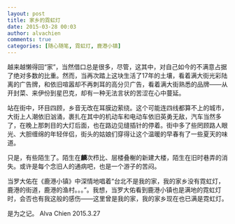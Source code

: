 ```yaml
---
layout: post
title: 家乡的霓虹灯
date: 2015-03-28 00:03
author: alvachien
comments: true
categories: [随心随笔, 霓虹灯, 鹿港小镇]
---
```

越来越懒得回“家”，当然借口总是很多，尽管，这其中，对自己如今的不满意占据了绝对多数的比重。然而，当再次踏上这块生活了17年的土壤，看着满大街光彩陆离的广告牌，和依旧喧嚣却不再刺耳的高分贝广告，看着满大街熟悉的品牌——从开封菜、来伊份到星巴克，却有一种无法言状的苦涩在心中蔓延。

站在街中，环目四顾，乡音无改在耳膜边萦绕。这个可能连四线都算不上的城市，大街上人潮依旧汹涌，裹扎在其中的机动车和电动车依旧英勇无敌，汽车当然多了，在晚上那刺目的大灯后面，也在路边见缝插针的停着。街中多了些罔顾路人眼光、大胆缠绵的年轻伴侣，街头的姑娘们穿得让这个温暖的早春有了一些夏天的味道。

只是，有些陌生了。陌生在<strong>麟</strong>次栉比、层楼叠榭的新建大楼，陌生在旧时巷弄的消失。或许是每个念旧人的通病吧，也是一个游子的苦闷。

当罗大佑在《鹿港小镇》中深情地唱着“台北不是我的家，我的家乡没有霓虹灯，鹿港的街道，鹿港的渔村。。。”。我想，当罗大佑看到鹿港小镇也是满地的霓虹灯时，会否也有我这般的感伤——这里曾是我的家，我的家乡现在也已满是霓虹灯。

是为之记。
Alva Chien
2015.3.27
